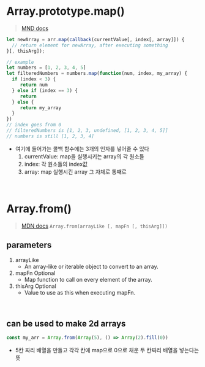 # Array.prototype.map()
>[MND docs](https://developer.mozilla.org/en-US/docs/Web/JavaScript/Reference/Global_Objects/Array/map)

```js
let newArray = arr.map(callback(currentValue[, index[, array]]) {
  // return element for newArray, after executing something
}[, thisArg]);

// example
let numbers = [1, 2, 3, 4, 5]
let filteredNumbers = numbers.map(function(num, index, my_array) {
  if (index < 3) {
     return num
  } else if (index == 3) {
     return 
  } else {
     return my_array
  }
})
// index goes from 0
// filteredNumbers is [1, 2, 3, undefined, [1, 2, 3, 4, 5]]
// numbers is still [1, 2, 3, 4]
```
- 여기에 들어가는 콜백 함수에는 3개의 인자를 넣어줄 수 있다
    1. currentValue: map을 실행시키는 array의 각 원소들
    2. index: 각 원소들의 index값
    3. array: map 실행시킨 array 그 자체로 통째로

<br>

# Array.from()
> [MDN docs](https://developer.mozilla.org/en-US/docs/Web/JavaScript/Reference/Global_Objects/Array/from)
> `Array.from(arrayLike [, mapFn [, thisArg]])`

## parameters
1. arrayLike
    - An array-like or iterable object to convert to an array.
2. mapFn Optional
    - Map function to call on every element of the array.
3. thisArg Optional
    - Value to use as this when executing mapFn.

<br>

## can be used to make 2d arrays
```js
const my_arr = Array.from(Array(5), () => Array(2).fill(0))
```
- 5칸 짜리 배열을 만들고 각각 칸에 map으로 0으로 채운 두 칸짜리 배열을 넣는다는 뜻 